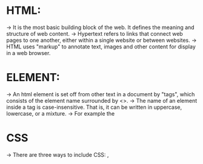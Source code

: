 # HTML:

-> It is the most basic building block of the web. It defines the meaning and structure of web content.
-> Hypertext refers to links that connect web pages to one another, either within a single website or between websites.
-> HTML uses "markup" to annotate text, images and other content for display in a web browser.

# ELEMENT:

-> An html element is set off from other text in a document by "tags", which consists of the element name surrounded by <>.
-> The name of an element inside a tag is case-insensitive. That is, it can be written in uppercase, lowercase, or a mixture.
-> For example the <title> tag can be written as <Title>, <TITLE>, <TiTlE> or in any other way.
-> However, the convention and recommended practice is to write tags in lowercase.

# HTML ELEMENT:

-> Opening tag + content + closing tag
-> VOID ELEMENTS: Not all elements follow the pattern of an opening tag, content, and a closing tag. Some elements consist of a single tag, which is typically used to insert/embed something in the document. e.g. <img>
-> HTML is very, very forgiving. For example, if we omit the closing </li> tags, the closing tags are implied.
-> Non-replaced elements: The paragraph, header, and lists are all non-replaced. Non-replaced elements have opening and (sometimes optional) closing tags that surround them and may include text and other tags as sub-elements. These enclosing tags can turn a phrase or image into a hyperlink, can make a sentence into a header, can give emphasis to words, and so on.
-> Replaced and void elements: Void elements cannot contain text content or nested elements. Void elements include <br>, <col>, <embed>, <hr>, <img>, <input>, <link>, <meta>, <source>, <track>, and <wbr>, among others. => Most replaced elements are void elements, but not all. The video, picture, object, and iframe elements are replaced, but aren't void. They can all contain other elements or text, so they all have a closing tag. => Most void elements are replaced; but again, not all, as we saw with base, link, param, and meta. Why have a void element, which can't have any content, that isn't replaced and thereby doesn't render anything to the screen? To provide information about the content! The information is provided by the elements' attributes.

# Attributes

-> Attributes provide information about the element. The attribute, like the rest of the opening tag, won't appear in the content, but they do help define how the content will appear to both your sighted and non-sighted (assistive technologies and search engines) users. => Attributes only appear in the opening tag. The opening tag always starts with the element type. The type can be followed by zero or more attributes, separated by one or more spaces. Most attribute names are followed by an equal sign equating it with the attribute value, wrapped with opening and closing quotation marks.

# Document structure:

# QUIRKS MODE:

-> In the old days of the web, pages were typically written in two versions: One for Netscape Navigator, and one for Microsoft Internet Explorer. When the web standards were made at W3C, browsers could not just start using them, as doing so would break most existing sites on the web. Browsers therefore introduced two modes to treat new standards compliant sites differently from old legacy sites.
-> There are now three modes used by the layout engines in web browsers: quirks mode, limited-quirks mode, and no-quirks mode. In quirks mode, layout emulates behavior in Navigator 4 and Internet Explorer 5. This is essential in order to support websites that were built before the widespread adoption of web standards. In no-quirks mode, the behavior is (hopefully) the desired behavior described by the modern HTML and CSS specifications. In limited-quirks mode, there are only a very small number of quirks implemented.
-> The limited-quirks and no-quirks modes used to be called "almost-standards" mode and "full standards" mode, respectively. These names have been changed as the behavior is now standardized.

<!DOCTYPE html>
<html lang="en-US">
  <head>
  </head>
  <body>
  </body>
</html>

<!DOCTYPE html>
<html lang="en">
  <head>
    <meta charset="utf-8" />
    <title>Machine Learning Workshop</title>
    <meta name="viewport" content="width=device-width" />
  </head>
  <body>

  </body>
</html>

# CSS

-> There are three ways to include CSS: <link>, <style>, and the style attribute.
-> <link> tag used for linking external css file
-> <script> tag used for linking external js file.

<!DOCTYPE html>
<html lang="en">
  <head>
    <meta charset="utf-8" />
    <title>Machine Learning Workshop</title>
    <meta name="viewport" content="width=device-width" />
    <link rel="stylesheet" href="style.css">
  </head>
  <body>
  <script src="script.js"></script>
  </body>
</html>

# Features of HTML5:

1. Introduction to Audio and Video
   <!DOCTYPE html>
   <html lang="en">

<head>
    <title>
        Example of Video and Audio Tags
    </title>
</head>

<body>
    <h2>Example of video and audio tag</h2>

    <video width="300" height="200" controls autoplay>
        <source src="/html5/foo.ogg" type="video/ogg" />
        <source src="/html5/foo.mp4" type="video/mp4" />
        Your browser does not support the video element.
    </video>

    <audio controls autoplay>
        <source src="/html5/audio.ogg" type="audio/ogg" />
        <source src="/html5/audio.wav" type="audio/wav" />
        Your browser does not support the audio element.
    </audio>

</body>

</html>

2. Vector Graphics
   <svg id="svgelem" height="200" 
       xmlns="http://www.abc.org/2000/svg">
   <circle id="redcircle" cx="50" cy="50" 
           r="50" fill="red" />
   </svg>

3. Header and Footer
   <!DOCTYPE html>
   <html>

<head>
    <title>HTML Header</title>
</head>

<body>
    <article>
        <header>
            <h1>This is the heading.</h1>
            <h4>This is the sub-heading.</h4>
            <p>This is the metadata.</p>
        </header>
    </article>
</body>

</html>

<!DOCTYPE html>
<html>

<head>
    <title>HTML Footer</title>
    <style>
        a {
            font-size: 25px;
            text-decoration: none;
        }

        p {
            font-size: 25px;
        }
    </style>

</head>

<body>
    <footer>
        <nav>
            <p>
                <a href=
"https://www.geeksforgeeks.org/about/">About Us</a>|
                <a href=
"https://www.geeksforgeeks.org/privacy-policy/">Privacy Policy</a>|
                <a href=
"https://www.geeksforgeeks.org/careers/">Careers</a>
            </p>
        </nav>
        <p>@geeksforgeeks, Some rights reserved</p>
    </footer>
</body>

</html>

4. Figure and Figcaption
<figure>
    <img src=
"https://media.geeksforgeeks.org/wp-content/cdn-uploads/20190710102234/download3.png" 
        alt="GFG" style="width:50%">
    <figcaption>Fig.1 - Geeksforgeeks.</figcaption>
</figure>

5. HTML Nav Tag
<h1> HTML Nav tag</h1>
<nav>
    <a href="/html/">HTML</a>
    <a href="/css/">CSS</a>
    <a href="/js/">JavaScript</a>
    <a href="/jquery/">jQuery</a>
</nav>

6. HTML Progress Tag
<h1>The progress element</h1>

<label for="file">Downloading progress:</label>
<progress id="file" value="32" max="100"> 32% </progress>

7. Form Enhancements
   <!DOCTYPE html>
   <html>

<body> 
    <center> 
        <h1 style="font-size:25px;font-style:italic;"> 
            HTML FORM 
        </h1> 
        <h2 style="font-size:25px;font-style:italic;"> 
        Placeholder Attribute in Input Element 
        </h2> 
        <form action=" "> 
            <input type="text" name="fname" placeholder="First name"> 
            <br> 
            <input type="text" name="lname" placeholder="Last name"> 
            <br> 
            <input type="submit" value="Submit"> 
        </form> 
</center> 
</body>

</html>

-> EMAIL ATTRIBUTE

<!DOCTYPE html>
<html>

<head>
    <title>
        HTML input type email
    </title>
</head>

<body style="text-align:center;">

    <h1 style="color:green;">
        GeeksForGeeks
    </h1>

    <h2>HTML <input type="email"></h2>

    <form>
        Email: <input type="email"
            value="manaschhabra499@gmailo.com">
    </form>

</body>

</html>

8. Web Storage

9. Offline Web Applications

10. WebSockets

# Forms (Input types, attributes, validations)

After submitting the form:

<form method="GET">
  <label for="student">Pick a student:</label>
  <select name="student" id="student">
    <option value="hoover">Hoover Sukhdeep</option>
    <option>Blendan Smooth</option>
    <option value="toasty">Toasty McToastface</option>
  </select>
  <input type="submit" value="Submit Form">
</form>

Radio buttons:

<fieldset>
  <legend>Who is your favorite student?</legend>
  <ul>
    <li>
      <label>
        <input type="radio" value="blendan" name="machine"> Blendan Smooth
      </label>
    </li>
    <li>
      <label>
        <input type="radio" value="hoover" name="machine"> Hoover Sukhdeep
      </label>
    </li>
    <li>
      <label>
        <input type="radio" value="toasty"  name="machine"> Toasty McToastface
      </label>
    </li>
  </ul>
</fieldset>

CSS:
/_ One radio button per line _/
label {
display: block;
cursor: pointer;
line-height: 2.5;
}

/_ the basic, unchecked style _/
input[type="radio"] {
appearance: none;
display: inline-block;
width: 2em;
height: 2em;
border-radius: 50%;
border: 0.25em solid #000;
}

[type="radio"]:focus {
background: lightgreen;
border-color: white;
box-shadow: 0 0 0 3px black;
}
/_ the checked style using the :checked pseudo class _/
[type="radio"]:checked {
background: blue;
border-color: white;
box-shadow: 0 0 0 3px black;
}

/_ never forget focus styling _/

/_ Nothing to see here. _/
body {
margin: 3em auto;
max-width: 30em;
font-family: comic-sans;
font-size: 1.5rem;
font-family: sans-serif;
}
li {
list-style-type: none;
}

fieldset {
border: 2px solid #000;
padding: 2em;
border-radius: 0.5em;
}

legend {
color: #fff;
background: #000;
padding: 0.25em 1em;
border-radius: 1em;
}

Labels and fieldsets
<label for="full_name">Your name</label>
<input type="text" id="full_name" name="name">

<fieldset>
  <legend>Who is your favorite student?</legend>
  <ul>
    <li>
      <label>
        <input type="radio" value="blendan" name="machine"> Blendan Smooth
      </label>
    </li>
    <li>
      <label>
        <input type="radio" value="hoover" name="machine"> Hoover Sukhdeep
      </label>
    </li>
    <li>
      <label>
        <input type="radio" value="toasty" name="machine"> Toasty McToastface
      </label>
    </li>
  </ul>
</fieldset>

Input types and dynamic keyboard:
<input type="tel">
<input type="email">

Accessing the microphone and camera:
<label for="avatar">A recent photo of yourself:</label>
<input type="file" capture="user" accept="image/*" name="avatar" id="avatar">

Built-in validation:
There are some CSS selectors that match form controls based on the presence of HTML attributes including :required and :optional if the boolean required is set or not; :default if checked is hard-coded; and :enabled or :disabled, depending on whether the element is interactive and if the disabled attribute is present. The :read-write pseudoclass matches elements with contenteditable set and form controls that are by default editable, such as number, password, and text input types (but not checkbox, radio buttons, or the hidden type, among others). If a normally writable element has the readonly attribute set, it will match :read-only instead.

As the user enters information into form controls, the CSS UI selectors, including :valid, :invalid, :in-range, and :out-of-range will toggle on and off depending on the state. When the user exits a form control, either the not-yet fully supported :user-invalid or :user-valid pseudo-class will match.

You can use CSS to provide cues about whether form controls are required and valid as the user interacts with the form. You can even use CSS to prevent users from being able to click the submit button until the form is valid:

form:invalid [type="submit"] {
opacity: 50%;
pointer-events: none;
}

<dialog open aria-labelledby="dialogid">
  <form action="thankyou.php">
    <button type="submit" aria-label="close" formmethod="dialog" formnovalidate>X</button>
    <h2 id="dialogid">Application</h2>
    <p>All fields are required</p>
    <p>
       <label>Name: 
         <input type="text" name="name" required />
      </label>
    </p>
    <p>
      <label>Warranty: 
        <input type="number" min="0" max="10" name="warranty" required />
       </label>
    </p>
    <p>
      <label>Power source:
        <select name="powersoure">
          <option>AC/DC</option>
          <option>Battery</option>
          <option>Solar</option>
        </select>
      </label>
    </p>
    <p>
      <button type="submit" formmethod="post">Submit</button>
    </p>
  </form>
</dialog>

body {
background:lightpink;
font-family: sans-serif;
}
[aria-label="close"] {
float: right;
appearance: none;
border-radius: 5rem;
margin: -1em;
}
p {
margin-top: 1em;
}
h2 + p {
margin-top: -1em;
}
label {
display: flex;
flex-direction: column;
}

# Semantic HTML:

-> With over 100 HTML elements, and the ability to create custom elements, there are infinite ways to mark up your content; but some ways—notably semantically—are better than others.
-> Semantic means "relating to meaning". Writing semantic HTML means using HTML elements to structure your content based on each element's meaning, not its appearance.

The first code snippet uses <div> and <span>, two elements with no semantic value.:

<div>
  <span>Three words</span>
  <div>
    <a>one word</a>
    <a>one word</a>
    <a>one word</a>
    <a>one word</a>
  </div>
</div>
<div>
  <div>
    <div>five words</div>
  </div>
  <div>
    <div>three words</div>
    <div>forty-six words</div>
    <div>forty-four words</div>
  </div>
  <div>
    <div>seven words</div>
    <div>sixty-eight words</div>
    <div>forty-four words</div>
  </div>
</div>
<div>
   <span>five words</span>
</div>

code with semantic elements:

<header>
  <h1>Three words</h1>
  <nav>
    <a>one word</a>
    <a>one word</a>
    <a>one word</a>
    <a>one word</a>
  </nav>
</header>
<main>
  <header>
    <h1>five words</h1>
  </header>
  <section>
    <h2>three words</h2>
    <p>forty-six words</p>
    <p>forty-four words</p>
  </section>
  <section>
    <h2>seven words</h2>
    <p>sixty-eight words</p>
    <p>forty-four words</p>
  </section>
</main>
<footer>
  <p>five words</p>
</footer>

# Accessibility object model (AOM):

As the browser parses the content received, it builds the document object model (DOM) and the CSS object model (CSSOM). It then also builds an accessibility tree. Assistive devices, such as screen readers, use the AOM to parse and interpret content. The DOM is a tree of all the nodes in the document. The AOM is like a semantic version of the DOM.

The role attribute:

<div role="banner">
  <span role="heading" aria-level="1">Three words</span>
  <div role="navigation">
    <a>one word</a>
    <a>one word</a>
    <a>one word</a>
    <a>one word</a>
  </div>
</div>
